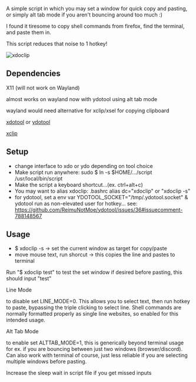 A simple script in which you may set a window for quick copy and pasting, 
or simply alt tab mode if you aren't bouncing around too much :)

I found it tiresome to copy shell commands from firefox, find the terminal, and paste them in.

This script reduces that noise to 1 hotkey! 

![xdoclip](https://i.imgur.com/2kFvlez.gif)

## Dependencies

X11 (will not work on Wayland)

almost works on wayland now with ydotool using alt tab mode

wayland would need alternative for xclip/xsel for copying clipboard

[xdotool](https://github.com/jordansissel/xdotool) or [ydotool](https://github.com/ReimuNotMoe/ydotool/)

[xclip](https://github.com/astrand/xclip)


## Setup
* change interface to xdo or ydo depending on tool choice
* Make script run anywhere: sudo $ ln -s $HOME/.../script /usr/local/bin/script
* Make the script a keyboard shortcut...(ex. ctrl+alt+c)
* You may want to alias xdoclip: .bashrc alias dc="xdoclip" or "xdoclip -s"
* for ydotool, set a env var YDOTOOL_SOCKET="/tmp/.ydotool.socket" & ydotool run as non-elevated user for hotkey... see: https://github.com/ReimuNotMoe/ydotool/issues/36#issuecomment-788148567

## Usage
* $ xdoclip -s -> set the current window as target for copy/paste
* move mouse text, run shorcut -> this copies the line and pastes to terminal

Run "$ xdoclip test" to test the set window if desired before pasting, this should input "test"

Line Mode

to disable set LINE_MODE=0. This allows you to select text, then run hotkey to paste, bypassing the triple clicking to select line. Shell commands are normally formatted properly as single line websites, so enabled for this intended usage.

Alt Tab Mode

to enable set ALTTAB_MODE=1, this is generically beyond terminal usage for ex. if you are bouncing between just two windows (browser/discord). Can also work with terminal of course, just less reliable if you are selecting multiple windows before pasting. 

Increase the sleep wait in script file if you get missed inputs
